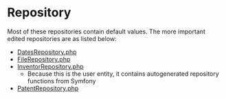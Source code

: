 # Repository

Most of these repositories contain default values. The more important edited repositories are as listed below:
- [DatesRepository.php](/src/Repository/DatesRepository.php)
- [FileRepository.php](/src/Repository/FileRepository.php)
- [InventorRepository.php](/src/Repository/InventorRepository.php)
    - Because this is the user entity, it contains autogenerated repository functions from Symfony
- [PatentRepository.php](/src/Repository/PatentRepository.php)